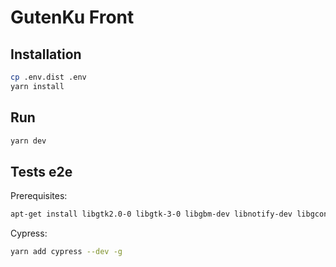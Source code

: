 # GutenKu Front

## Installation

``` bash
cp .env.dist .env
yarn install
```

## Run

``` bash
yarn dev
```

## Tests e2e

Prerequisites:

``` bash
apt-get install libgtk2.0-0 libgtk-3-0 libgbm-dev libnotify-dev libgconf-2-4 libnss3 libxss1 libasound2 libxtst6 xauth xvfb
```

Cypress:

``` bash
yarn add cypress --dev -g
```